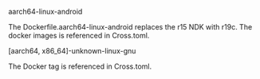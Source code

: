 aarch64-linux-android

The Dockerfile.aarch64-linux-android replaces the r15 NDK with r19c. The docker images is
referenced in Cross.toml.

[aarch64, x86_64]-unknown-linux-gnu

The Docker tag is referenced in Cross.toml.